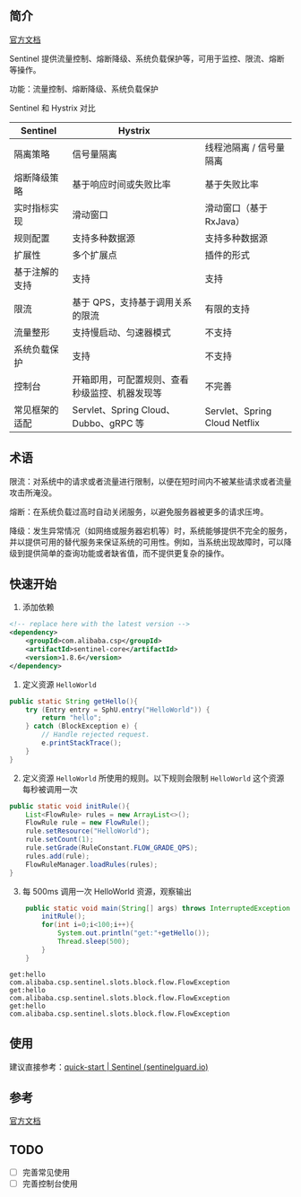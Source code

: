 ## 简介

[官方文档](https://sentinelguard.io/zh-cn/docs/introduction.html)

Sentinel 提供流量控制、熔断降级、系统负载保护等，可用于监控、限流、熔断等操作。

功能：流量控制、熔断降级、系统负载保护

Sentinel 和 Hystrix 对比

| Sentinel | Hystrix                           |                              |
|----------|-----------------------------------|------------------------------|
| 隔离策略     | 信号量隔离                             | 线程池隔离 / 信号量隔离                |
| 熔断降级策略   | 基于响应时间或失败比率                       | 基于失败比率                       |
| 实时指标实现   | 滑动窗口                              | 滑动窗口（基于 RxJava）              |
| 规则配置     | 支持多种数据源                           | 支持多种数据源                      |
| 扩展性      | 多个扩展点                             | 插件的形式                        |
| 基于注解的支持  | 支持                                | 支持                           |
| 限流       | 基于 QPS，支持基于调用关系的限流                | 有限的支持                        |
| 流量整形     | 支持慢启动、匀速器模式                       | 不支持                          |
| 系统负载保护   | 支持                                | 不支持                          |
| 控制台      | 开箱即用，可配置规则、查看秒级监控、机器发现等           | 不完善                          |
| 常见框架的适配  | Servlet、Spring Cloud、Dubbo、gRPC 等 | Servlet、Spring Cloud Netflix |

## 术语

限流：对系统中的请求或者流量进行限制，以便在短时间内不被某些请求或者流量攻击所淹没。

熔断：在系统负载过高时自动关闭服务，以避免服务器被更多的请求压垮。

降级：发生异常情况（如网络或服务器宕机等）时，系统能够提供不完全的服务，并以提供可用的替代服务来保证系统的可用性。例如，当系统出现故障时，可以降级到提供简单的查询功能或者缺省值，而不提供更复杂的操作。

## 快速开始

1. 添加依赖

```xml
<!-- replace here with the latest version -->
<dependency>
    <groupId>com.alibaba.csp</groupId>
    <artifactId>sentinel-core</artifactId>
    <version>1.8.6</version>
</dependency>
```

1. 定义资源 `HelloWorld`

```java
public static String getHello(){
    try (Entry entry = SphU.entry("HelloWorld")) {
        return "hello";
    } catch (BlockException e) {
        // Handle rejected request.
        e.printStackTrace();
    }
}
```

2. 定义资源 `HelloWorld` 所使用的规则。以下规则会限制 `HelloWorld` 这个资源每秒被调用一次

```java
public static void initRule(){
    List<FlowRule> rules = new ArrayList<>();
    FlowRule rule = new FlowRule();
    rule.setResource("HelloWorld");
    rule.setCount(1);
    rule.setGrade(RuleConstant.FLOW_GRADE_QPS);
    rules.add(rule);
    FlowRuleManager.loadRules(rules);
}
```

3. 每 500ms 调用一次 HelloWorld 资源，观察输出

```java
    public static void main(String[] args) throws InterruptedException {
        initRule();
        for(int i=0;i<100;i++){
            System.out.println("get:"+getHello());
            Thread.sleep(500);
        }
    }
```

```
get:hello
com.alibaba.csp.sentinel.slots.block.flow.FlowException
get:hello
com.alibaba.csp.sentinel.slots.block.flow.FlowException
get:hello
com.alibaba.csp.sentinel.slots.block.flow.FlowException
```

## 使用

建议直接参考：[quick-start | Sentinel (sentinelguard.io)](https://sentinelguard.io/zh-cn/docs/quick-start.html)

## 参考

[官方文档](https://sentinelguard.io/zh-cn/docs/introduction.html)

## TODO

- [ ] 完善常见使用
- [ ] 完善控制台使用